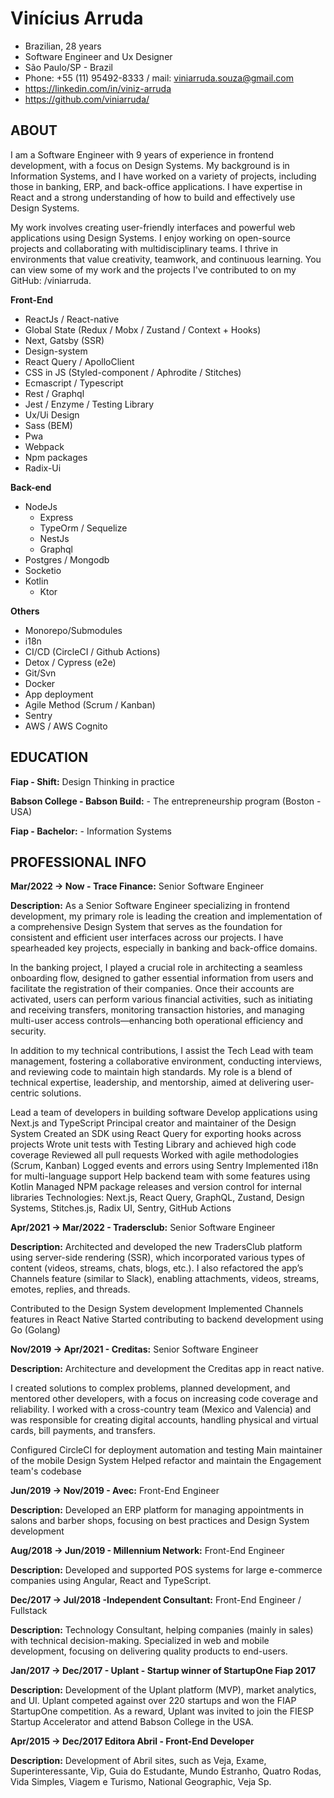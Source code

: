 # Vinícius Arruda

- Brazilian, 28 years
- Software Engineer and Ux Designer
- São Paulo/SP - Brazil
- Phone: +55 (11) 95492-8333 / mail: viniarruda.souza@gmail.com
- https://linkedin.com/in/viniz-arruda
- https://github.com/viniarruda/

## ABOUT

I am a Software Engineer with 9 years of experience in frontend development, with a focus on Design Systems. My background is in Information Systems, and I have worked on a variety of projects, including those in banking, ERP, and back-office applications. I have expertise in React and a strong understanding of how to build and effectively use Design Systems.

My work involves creating user-friendly interfaces and powerful web applications using Design Systems. I enjoy working on open-source projects and collaborating with multidisciplinary teams. I thrive in environments that value creativity, teamwork, and continuous learning. You can view some of my work and the projects I've contributed to on my GitHub: /viniarruda.

**Front-End**

- ReactJs / React-native
- Global State (Redux / Mobx / Zustand / Context + Hooks)
- Next, Gatsby (SSR)
- Design-system
- React Query / ApolloClient
- CSS in JS (Styled-component / Aphrodite / Stitches)
- Ecmascript / Typescript
- Rest / Graphql
- Jest / Enzyme / Testing Library
- Ux/Ui Design
- Sass (BEM)
- Pwa
- Webpack
- Npm packages
- Radix-Ui

**Back-end**
- NodeJs 
  - Express
  - TypeOrm / Sequelize
  - NestJs
  - Graphql
- Postgres / Mongodb
- Socketio
- Kotlin
    - Ktor

**Others**
- Monorepo/Submodules
- i18n
- CI/CD (CircleCI / Github Actions)
- Detox / Cypress (e2e)
- Git/Svn
- Docker
- App deployment
- Agile Method (Scrum / Kanban)
- Sentry
- AWS / AWS Cognito

## EDUCATION 

**Fiap - Shift:** Design Thinking in practice

**Babson College - Babson Build:** - The entrepreneurship program (Boston - USA)

**Fiap - Bachelor:** - Information Systems

## PROFESSIONAL INFO

**Mar/2022 -> Now - Trace Finance:** Senior Software Engineer

**Description:** As a Senior Software Engineer specializing in frontend development, my primary role is leading the creation and implementation of a comprehensive Design System that serves as the foundation for consistent and efficient user interfaces across our projects. I have spearheaded key projects, especially in banking and back-office domains.

In the banking project, I played a crucial role in architecting a seamless onboarding flow, designed to gather essential information from users and facilitate the registration of their companies. Once their accounts are activated, users can perform various financial activities, such as initiating and receiving transfers, monitoring transaction histories, and managing multi-user access controls—enhancing both operational efficiency and security.

In addition to my technical contributions, I assist the Tech Lead with team management, fostering a collaborative environment, conducting interviews, and reviewing code to maintain high standards. My role is a blend of technical expertise, leadership, and mentorship, aimed at delivering user-centric solutions.

Lead a team of developers in building software
Develop applications using Next.js and TypeScript
Principal creator and maintainer of the Design System
Created an SDK using React Query for exporting hooks across projects
Wrote unit tests with Testing Library and achieved high code coverage
Reviewed all pull requests
Worked with agile methodologies (Scrum, Kanban)
Logged events and errors using Sentry
Implemented i18n for multi-language support
Help backend team with some features using Kotlin
Managed NPM package releases and version control for internal libraries
Technologies: Next.js, React Query, GraphQL, Zustand, Design Systems, Stitches.js, Radix UI, Sentry, GitHub Actions

**Apr/2021 -> Mar/2022 - Tradersclub:** Senior Software Engineer

**Description:** Architected and developed the new TradersClub platform using server-side rendering (SSR), which incorporated various types of content (videos, streams, chats, blogs, etc.). I also refactored the app’s Channels feature (similar to Slack), enabling attachments, videos, streams, emotes, replies, and threads.

Contributed to the Design System development
Implemented Channels features in React Native
Started contributing to backend development using Go (Golang)

**Nov/2019 -> Apr/2021 - Creditas:** Senior Software Engineer

**Description:** Architecture and development the Creditas app in react native.

I created solutions to complex problems, planned development, and mentored other developers, with a focus on increasing code coverage and reliability. I worked with a cross-country team (Mexico and Valencia) and was responsible for creating digital accounts, handling physical and virtual cards, bill payments, and transfers.

Configured CircleCI for deployment automation and testing
Main maintainer of the mobile Design System
Helped refactor and maintain the Engagement team's codebase

**Jun/2019 -> Nov/2019 - Avec:** Front-End Engineer

**Description:** Developed an ERP platform for managing appointments in salons and barber shops, focusing on best practices and Design System development

**Aug/2018 -> Jun/2019 - Millennium Network:** Front-End Engineer

**Description:** Developed and supported POS systems for large e-commerce companies using Angular, React and TypeScript.

**Dec/2017 -> Jul/2018 -Independent Consultant:** Front-End Engineer / Fullstack

**Description:** Technology Consultant, helping companies (mainly in sales) with technical decision-making. Specialized in web and mobile development, focusing on delivering quality products to end-users.

**Jan/2017 -> Dec/2017 - Uplant - Startup winner of StartupOne Fiap 2017**

**Description:** Development of the Uplant platform (MVP), market analytics, and UI. Uplant competed against over 220 startups and won the FIAP StartupOne competition. As a reward, Uplant was invited to join the FIESP Startup Accelerator and attend Babson College in the USA.

**Apr/2015 -> Dec/2017 Editora Abril - Front-End Developer**

**Description:** Development of Abril sites, such as Veja, Exame, Superinteressante, Vip, Guia do Estudante, Mundo Estranho, Quatro Rodas, Vida Simples, Viagem e Turismo, National Geographic, Veja Sp. 
